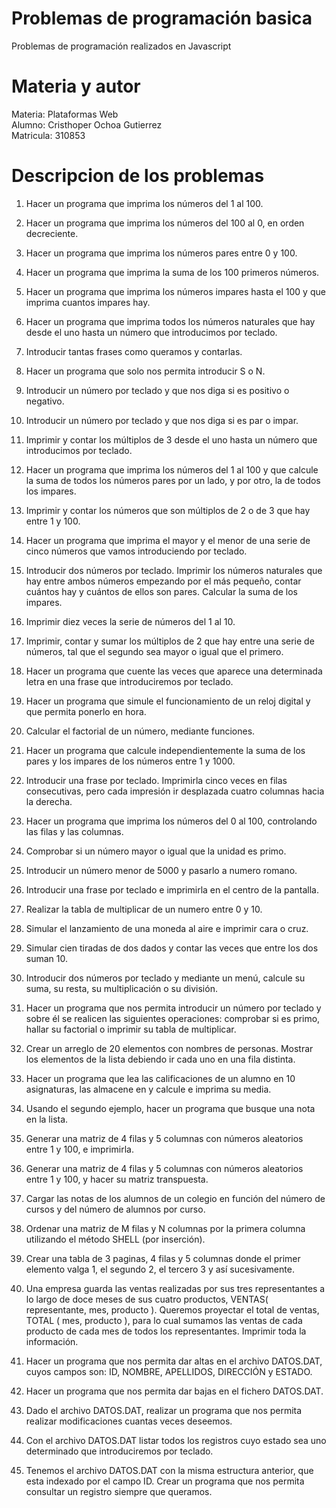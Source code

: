 # Problemas de programación basica

Problemas de programación realizados en Javascript

# Materia y autor
Materia: Plataformas Web <br>
Alumno: Cristhoper Ochoa Gutierrez <br>
Matricula: 310853 

# Descripcion de los problemas
1. Hacer un programa que imprima los números del 1 al 100.

2. Hacer un programa que imprima los números del 100 al 0, en orden decreciente.

3. Hacer un programa que imprima los números pares entre 0 y 100.

4. Hacer un programa que imprima la suma de los 100 primeros números.

5. Hacer un programa que imprima los números impares hasta el 100 y que imprima cuantos impares hay.

6. Hacer un programa que imprima todos los números naturales que hay desde el uno hasta un número que introducimos por teclado.

7. Introducir tantas frases como queramos y contarlas.

8. Hacer un programa que solo nos permita introducir S o N.

9. Introducir un número por teclado y que nos diga si es positivo o negativo.

10. Introducir un número por teclado y que nos diga si es par o impar.

11. Imprimir y contar los múltiplos de 3 desde el uno hasta un número que introducimos por
teclado.

12. Hacer un programa que imprima los números del 1 al 100 y que calcule la suma de todos los
números pares por un lado, y por otro, la de todos los impares.

13. Imprimir y contar los números que son múltiplos de 2 o de 3 que hay entre 1 y 100.

14. Hacer un programa que imprima el mayor y el menor de una serie de cinco números que
vamos introduciendo por teclado.

15. Introducir dos números por teclado. Imprimir los números naturales que hay entre ambos
números empezando por el más pequeño, contar cuántos hay y cuántos de ellos son pares.
Calcular la suma de los impares.

16. Imprimir diez veces la serie de números del 1 al 10.

17. Imprimir, contar y sumar los múltiplos de 2 que hay entre una serie de números, tal que el
segundo sea mayor o igual que el primero.

18. Hacer un programa que cuente las veces que aparece una determinada letra en una frase
que introduciremos por teclado.

19. Hacer un programa que simule el funcionamiento de un reloj digital y que permita ponerlo en
hora.

20. Calcular el factorial de un número, mediante funciones.

21. Hacer un programa que calcule independientemente la suma de los pares y los impares de
los números entre 1 y 1000.

22. Introducir una frase por teclado. Imprimirla cinco veces en filas consecutivas, pero cada
impresión ir desplazada cuatro columnas hacia la derecha.

23. Hacer un programa que imprima los números del 0 al 100, controlando las filas y las
columnas.

24. Comprobar si un número mayor o igual que la unidad es primo.

25. Introducir un número menor de 5000 y pasarlo a numero romano.

26. Introducir una frase por teclado e imprimirla en el centro de la pantalla.

27. Realizar la tabla de multiplicar de un numero entre 0 y 10.

28. Simular el lanzamiento de una moneda al aire e imprimir cara o cruz.

29. Simular cien tiradas de dos dados y contar las veces que entre los dos suman 10.

30. Introducir dos números por teclado y mediante un menú, calcule su suma, su resta, su multiplicación o su división.

31. Hacer un programa que nos permita introducir un número por teclado y sobre él se realicen
las siguientes operaciones: comprobar si es primo, hallar su factorial o imprimir su tabla de
multiplicar.

32. Crear un arreglo de 20 elementos con nombres de personas. Mostrar los elementos de la lista
debiendo ir cada uno en una fila distinta.

33. Hacer un programa que lea las calificaciones de un alumno en 10 asignaturas, las almacene
en y calcule e imprima su media.

34. Usando el segundo ejemplo, hacer un programa que busque una nota en la lista.

35. Generar una matriz de 4 filas y 5 columnas con números aleatorios entre 1 y 100, e
imprimirla.

36. Generar una matriz de 4 filas y 5 columnas con números aleatorios entre 1 y 100, y hacer su
matriz transpuesta.

37. Cargar las notas de los alumnos de un colegio en función del número de cursos y del número
de alumnos por curso.

38. Ordenar una matriz de M filas y N columnas por la primera columna utilizando el método
SHELL (por inserción).

39. Crear una tabla de 3 paginas, 4 filas y 5 columnas donde el primer elemento valga 1, el
segundo 2, el tercero 3 y así sucesivamente.

40. Una empresa guarda las ventas realizadas por sus tres representantes a lo largo de doce
meses de sus cuatro productos, VENTAS( representante, mes, producto ). Queremos proyectar el
total de ventas, TOTAL ( mes, producto ), para lo cual sumamos las ventas de cada producto de
cada mes de todos los representantes. Imprimir toda la información.

41. Hacer un programa que nos permita dar altas en el archivo DATOS.DAT, cuyos campos son:
ID, NOMBRE, APELLIDOS, DIRECCIÓN y ESTADO.

42. Hacer un programa que nos permita dar bajas en el fichero DATOS.DAT.

43. Dado el archivo DATOS.DAT, realizar un programa que nos permita realizar modificaciones
cuantas veces deseemos.

44. Con el archivo DATOS.DAT listar todos los registros cuyo estado sea uno determinado que
introduciremos por teclado.

45. Tenemos el archivo DATOS.DAT con la misma estructura anterior, que esta indexado por el
campo ID. Crear un programa que nos permita consultar un registro siempre que queramos.
